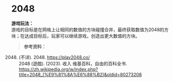 # 2048  

**游戏玩法：**  
游戏的目标是在网格上让相同的数值的方块碰撞合并，最终获取数值为2048的方块；在达成目标后，玩家可以继续游戏，创造出更大数值的方块。

> **参考资料：**
2048. (不详). 2048.  https://play2048.co/  
2048 (遊戲). (2023). 收入 维基百科，自由的百科全书. https://zh.wikipedia.org/w/index.php?title=2048_(%E9%81%8A%E6%88%B2)&oldid=80273208
